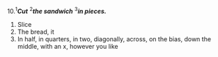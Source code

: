10.<sup>1</sup>***Cut*** <sup>2</sup>***the sandwich*** <sup>3</sup>***in pieces.***
1. Slice
2. The bread, it 
3. In half, in quarters, in two, diagonally, across, on the bias, down the middle, with an x, however you like
